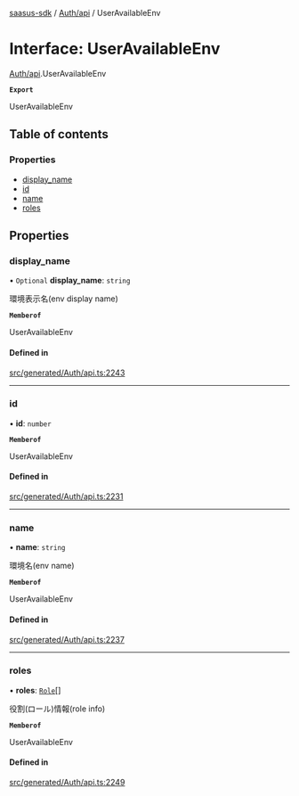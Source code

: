 [saasus-sdk](../README.md) / [Auth/api](../modules/Auth_api.md) / UserAvailableEnv

# Interface: UserAvailableEnv

[Auth/api](../modules/Auth_api.md).UserAvailableEnv

**`Export`**

UserAvailableEnv

## Table of contents

### Properties

- [display\_name](Auth_api.UserAvailableEnv.md#display_name)
- [id](Auth_api.UserAvailableEnv.md#id)
- [name](Auth_api.UserAvailableEnv.md#name)
- [roles](Auth_api.UserAvailableEnv.md#roles)

## Properties

### display\_name

• `Optional` **display\_name**: `string`

環境表示名(env display name)

**`Memberof`**

UserAvailableEnv

#### Defined in

[src/generated/Auth/api.ts:2243](https://github.com/saasus-platform/saasus-sdk-javascript/blob/55abc15/src/generated/Auth/api.ts#L2243)

___

### id

• **id**: `number`

**`Memberof`**

UserAvailableEnv

#### Defined in

[src/generated/Auth/api.ts:2231](https://github.com/saasus-platform/saasus-sdk-javascript/blob/55abc15/src/generated/Auth/api.ts#L2231)

___

### name

• **name**: `string`

環境名(env name)

**`Memberof`**

UserAvailableEnv

#### Defined in

[src/generated/Auth/api.ts:2237](https://github.com/saasus-platform/saasus-sdk-javascript/blob/55abc15/src/generated/Auth/api.ts#L2237)

___

### roles

• **roles**: [`Role`](Auth_api.Role.md)[]

役割(ロール)情報(role info)

**`Memberof`**

UserAvailableEnv

#### Defined in

[src/generated/Auth/api.ts:2249](https://github.com/saasus-platform/saasus-sdk-javascript/blob/55abc15/src/generated/Auth/api.ts#L2249)
